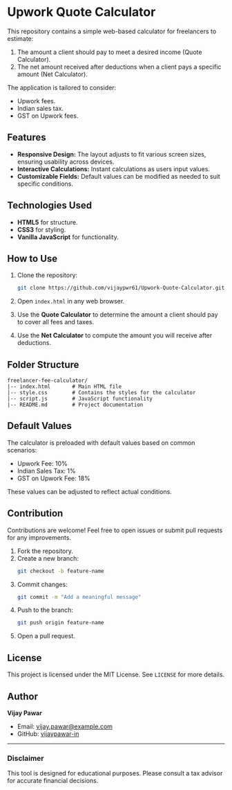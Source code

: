 # Upwork Quote Calculator

This repository contains a simple web-based calculator for freelancers to estimate:

1. The amount a client should pay to meet a desired income (Quote Calculator).
2. The net amount received after deductions when a client pays a specific amount (Net Calculator).

The application is tailored to consider:
- Upwork fees.
- Indian sales tax.
- GST on Upwork fees.

## Features

- **Responsive Design:** The layout adjusts to fit various screen sizes, ensuring usability across devices.
- **Interactive Calculations:** Instant calculations as users input values.
- **Customizable Fields:** Default values can be modified as needed to suit specific conditions.

## Technologies Used

- **HTML5** for structure.
- **CSS3** for styling.
- **Vanilla JavaScript** for functionality.

## How to Use

1. Clone the repository:
   ```bash
   git clone https://github.com/vijaypwr61/Upwork-Quote-Calculator.git
   ```

2. Open `index.html` in any web browser.

3. Use the **Quote Calculator** to determine the amount a client should pay to cover all fees and taxes.

4. Use the **Net Calculator** to compute the amount you will receive after deductions.

## Folder Structure

```
freelancer-fee-calculator/
|-- index.html       # Main HTML file
|-- style.css        # Contains the styles for the calculator
|-- script.js        # JavaScript functionality
|-- README.md        # Project documentation
```

## Default Values

The calculator is preloaded with default values based on common scenarios:

- Upwork Fee: 10%
- Indian Sales Tax: 1%
- GST on Upwork Fee: 18%

These values can be adjusted to reflect actual conditions.

## Contribution

Contributions are welcome! Feel free to open issues or submit pull requests for any improvements.

1. Fork the repository.
2. Create a new branch:
   ```bash
   git checkout -b feature-name
   ```
3. Commit changes:
   ```bash
   git commit -m "Add a meaningful message"
   ```
4. Push to the branch:
   ```bash
   git push origin feature-name
   ```
5. Open a pull request.

## License

This project is licensed under the MIT License. See `LICENSE` for more details.

## Author

**Vijay Pawar**
- Email: vijay.pawar@example.com
- GitHub: [vijaypawar-in](https://github.com/vijaypawar-in)

---

### Disclaimer
This tool is designed for educational purposes. Please consult a tax advisor for accurate financial decisions.

